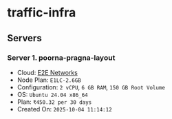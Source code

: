 # traffic-infra


<!-- WARNING: THIS FILE WAS AUTOGENERATED! DO NOT EDIT! -->

## Servers

### Server 1. poorna-pragna-layout

- Cloud: [E2E Networks](https://www.e2enetworks.com/)
- Node Plan: `E1LC-2.6GB`
- Configuration: `2 vCPU`, `6 GB RAM`, `150 GB Root Volume`
- OS: `Ubuntu 24.04 x86_64`
- Plan: `₹450.32 per 30 days`
- Created On: `2025-10-04 11:14:12`
